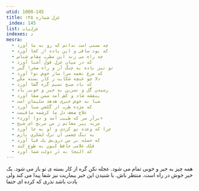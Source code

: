 ```yaml
---
utid: 1000-145
title: غزل شماره ۱۴۵
_index: 145
list: غزلیات
indexes: د
mesra:
  - چه مستی است ندانم که رو به ما آورد
  - که بود ساقی و این باده از کجا آورد
  - چه راه می زند این مطرب مقام شناس
  - که در میان غزل قول آشنا آورد
  - تو نیز باده به چنگ آر و راه صحرا گیر
  - که مرغ نغمه سرا ساز خوش نوا آورد
  - دلا چو غنچه شکایت ز کار بسته مکن
  - که باد صبح نسیم گره گشا آورد
  - رسیدن گل و نسرین به خیر و خوبی باد
  - بنفشه شاد و کش آمد سمن صفا آورد
  - صبا به خوش خبری هدهد سلیمان است
  - که مژده طرب از گلشن سبا آورد
  - علاج ضعف دل ما کرشمه ساقیست
  - «برآر سر که طبیب آمد و دوا آورد»
  - مرید پیر مغانم ز من مرنج ای شیخ
  - چرا که وعده تو کردی و او به جا آورد
  - به تنگ چشمی آن ترک لشکری نازم
  - که حمله بر من درویش یک قبا آورد
  - فلک غلامی حافظ کنون به طوع کند
  - که التجا به دَرِ دولت شما آورد
---
```

همه چیز به خیر و خوبی تمام می شود. عجله نکن گره از کار بسته ی تو باز می شود. یک خبر خوش در راه است. منتظر باش. با شنیدن این خبر بیماریت نیز شفا پیدا می کند ولی یادت باشد نذری که کرده ای حتما
